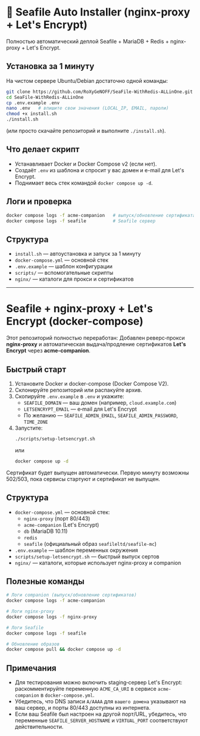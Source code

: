 # 🚀 Seafile Auto Installer (nginx-proxy + Let's Encrypt)

Полностью автоматический деплой Seafile + MariaDB + Redis + nginx-proxy + Let's Encrypt.

## Установка за 1 минуту

На чистом сервере Ubuntu/Debian достаточно одной команды:

```bash
git clone https://github.com/RoXyGeNOFF/SeaFile-WithRedis-ALLinOne.git
cd SeaFile-WithRedis-ALLinOne
cp .env.example .env
nano .env   # впишите свои значения (LOCAL_IP, EMAIL, пароли)
chmod +x install.sh
./install.sh
```

(или просто скачайте репозиторий и выполните `./install.sh`).

## Что делает скрипт
- Устанавливает Docker и Docker Compose v2 (если нет).
- Создаёт `.env` из шаблона и спросит у вас домен и e-mail для Let's Encrypt.
- Поднимает весь стек командой `docker compose up -d`.

## Логи и проверка
```bash
docker compose logs -f acme-companion   # выпуск/обновление сертификата
docker compose logs -f seafile          # Seafile сервер
```

## Структура
- `install.sh` — автоустановка и запуск за 1 минуту
- `docker-compose.yml` — основной стек
- `.env.example` — шаблон конфигурации
- `scripts/` — вспомогательные скрипты
- `nginx/` — каталоги для прокси и сертификатов

---

# Seafile + nginx-proxy + Let's Encrypt (docker-compose)

Этот репозиторий полностью переработан: Добавлен реверс‑прокси **nginx-proxy** и автоматическая выдача/продление сертификатов **Let's Encrypt** через **acme-companion**.

## Быстрый старт

1. Установите Docker и docker-compose (Docker Compose V2).
2. Склонируйте репозиторий или распакуйте архив.
3. Скопируйте `.env.example` в `.env` и укажите:
   - `SEAFILE_DOMAIN` — ваш домен (например, `cloud.example.com`)
   - `LETSENCRYPT_EMAIL` — e‑mail для Let's Encrypt
   - По желанию — `SEAFILE_ADMIN_EMAIL`, `SEAFILE_ADMIN_PASSWORD`, `TIME_ZONE`
4. Запустите:
   ```bash
   ./scripts/setup-letsencrypt.sh
   ```
   или
   ```bash
   docker compose up -d
   ```

Сертификат будет выпущен автоматически. Первую минуту возможны 502/503, пока сервисы стартуют и сертификат не выпущен.

## Структура

- `docker-compose.yml` — основной стек:
  - `nginx-proxy` (порт 80/443)
  - `acme-companion` (Let's Encrypt)
  - `db` (MariaDB 10.11)
  - `redis`
  - `seafile` (официальный образ `seafileltd/seafile-mc`)
- `.env.example` — шаблон переменных окружения
- `scripts/setup-letsencrypt.sh` — быстрый выпуск сертов
- `nginx/` — каталоги, которые использует nginx-proxy и companion

## Полезные команды

```bash
# Логи companion (выпуск/обновление сертификатов)
docker compose logs -f acme-companion

# Логи nginx-proxy
docker compose logs -f nginx-proxy

# Логи Seafile
docker compose logs -f seafile

# Обновление образов
docker compose pull && docker compose up -d
```

## Примечания

- Для тестирования можно включить staging‑сервер Let's Encrypt:
  раскомментируйте переменную `ACME_CA_URI` в сервисе `acme-companion` в `docker-compose.yml`.
- Убедитесь, что DNS записи `A/AAAA` для `вашего домена` указывают на ваш сервер, и порты 80/443 доступны из интернета.
- Если ваш Seafile был настроен на другой порт/URL, убедитесь, что переменные `SEAFILE_SERVER_HOSTNAME` и `VIRTUAL_PORT` соответствуют действительности.
